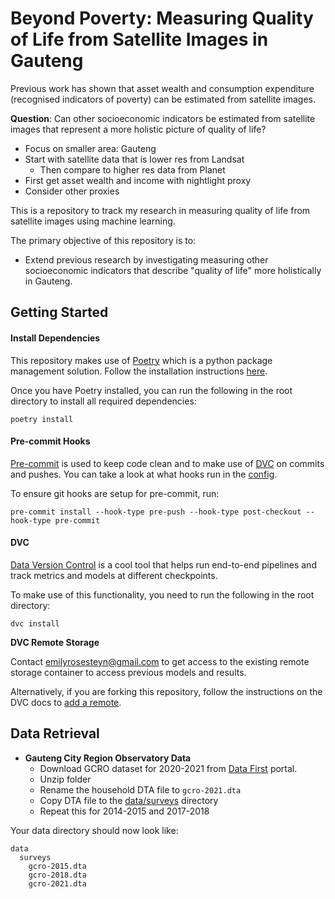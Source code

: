 # Beyond Poverty: Measuring Quality of Life from Satellite Images in Gauteng
Previous work has shown that asset wealth and consumption expenditure (recognised indicators of poverty) can be estimated from satellite images.

**Question**: Can other socioeconomic indicators be estimated from satellite images that represent a more holistic picture of quality of life?

- Focus on smaller area: Gauteng
- Start with satellite data that is lower res from Landsat
  - Then compare to higher res data from Planet
- First get asset wealth and income with nightlight proxy
- Consider other proxies

This is a repository to track my research in measuring quality of life from satellite images using machine learning.

The primary objective of this repository is to:
- Extend previous research by investigating measuring other socioeconomic indicators that describe "quality of life" more holistically in Gauteng.

## Getting Started
#### Install Dependencies
This repository makes use of [Poetry](https://python-poetry.org/) which is a python package management solution. Follow the installation instructions [here](https://python-poetry.org/docs/#installation).

Once you have Poetry installed, you can run the following in the root directory to install all required dependencies:
```shell
poetry install
```

#### Pre-commit Hooks
[Pre-commit](https://pre-commit.com/) is used to keep code clean and to make use of [DVC](https://github.com/iterative/dvc) on commits and pushes. You can take a look at what hooks run in the [config](./.pre-commit-config.yaml).

To ensure git hooks are setup for pre-commit, run:
```shell
pre-commit install --hook-type pre-push --hook-type post-checkout --hook-type pre-commit
```


#### DVC
[Data Version Control](https://github.com/iterative/dvc) is a cool tool that helps run end-to-end pipelines and track metrics and models at different checkpoints.

To make use of this functionality, you need to run the following in the root directory:
```shell
dvc install
```

**DVC Remote Storage**

Contact [emilyrosesteyn@gmail.com](mailto:emilyrosesteyn@gmail.com) to get access to the existing remote storage container to access previous models and results.

Alternatively, if you are forking this repository, follow the instructions on the DVC docs to [add a remote](https://dvc.org/doc/command-reference/remote/add).


## Data Retrieval
- **Gauteng City Region Observatory Data**
  - Download GCRO dataset for 2020-2021 from [Data First](https://www.datafirst.uct.ac.za/dataportal/index.php/catalog/874) portal.
  - Unzip folder
  - Rename the household DTA file to `gcro-2021.dta`
  - Copy DTA file to the [data/surveys](data/surveys) directory
  - Repeat this for 2014-2015 and 2017-2018

Your data directory should now look like:
```
data
  surveys
    gcro-2015.dta
    gcro-2018.dta
    gcro-2021.dta
```


[//]: # (TODO: Add years for dataset)
[//]: # (TODO: Add .env configuration)
